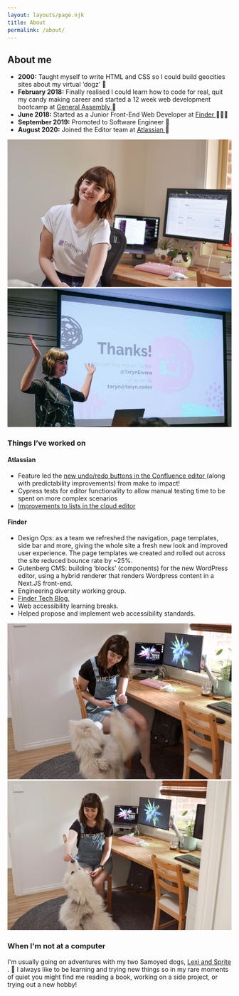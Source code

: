 ```yaml
---
layout: layouts/page.njk
title: About
permalink: /about/
---
```

<section>
        <h2>About me</h2>
        <ul className={utilStyles.listStandard}>
          <li>
            <strong>2000:</strong> Taught myself to write HTML and CSS so I
            could build geocities sites about my virtual ‘dogz’ 🐶
          </li>
          <li>
            <strong>February 2018:</strong> Finally realised I could learn how
            to code for real, quit my candy making career and started a 12 week
            web development bootcamp at
            <a
              className={utilStyles.linkFeature}
              href="https://generalassemb.ly/"
            >
              General Assembly
            </a>
            🍬
          </li>
          <li>
            <strong>June 2018:</strong> Started as a Junior Front-End Web
            Developer at
            <a
              className={utilStyles.linkFeature}
              href="https://www.finder.com.au/"
            >
              Finder
            </a>
            👩🏻‍💻
          </li>
          <li>
            <strong>September 2019:</strong> Promoted to Software Engineer 🎉
          </li>
          <li>
            <strong>August 2020:</strong> Joined the Editor team at
            <a
              className={utilStyles.linkFeature}
              href="https://www.atlassian.com/"
            >
              Atlassian
            </a>
            🥳
          </li>
        </ul>
      </section>
      <section class="aboutImageWrapper">
        <img
          src="/images/taryndesk.jpg"
          alt="Taryn sitting in her home office"
          class="imageHalf"
        />
        <img
          src="/images/speaking-thanks.jpg"
          alt="Taryn speaking at SydCSS"
          class="imageHalf"
        />
      </section>
      <section>
        <h3 className={utilStyles.h3}>Things I’ve worked on</h3>
        <h4>Atlassian</h4>
        <ul className={utilStyles.listStandard}>
          <li>
            Feature led the
            <a href="https://community.atlassian.com/t5/Confluence-articles/New-Undo-Redo-buttons-in-the-Confluence-editor/ba-p/1735895"> 
              new undo/redo buttons in the Confluence editor
            </a>
            (along with predictability improvements) from make to impact!
          </li>
          <li>
            Cypress tests for editor functionality to allow manual testing time
            to be spent on more complex scenarios
          </li>
          <li>
            <a href="https://community.atlassian.com/t5/Confluence-Cloud-articles/Solving-WTF-moments-in-Confluence-Improvements-to-lists-have/ba-p/1601228">
              Improvements to lists in the cloud editor
            </a>
          </li>
        </ul>
        <h4>Finder</h4>
        <ul className={utilStyles.listStandard}>
          <li>
            Design Ops: as a team we refreshed the navigation, page templates,
            side bar and more, giving the whole site a fresh new look and
            improved user experience. The page templates we created and rolled
            out across the site reduced bounce rate by ~25%.
          </li>
          <li>
            Gutenberg CMS: building ‘blocks’ (components) for the new WordPress
            editor, using a hybrid renderer that renders Wordpress content in a
            Next.JS front-end.
          </li>
          <li>
            Engineering diversity working group.
          </li>
          <li>
            <a
              className={utilStyles.linkFeature}
              href="https://medium.com/finder-tech"
            >
              Finder Tech Blog.
            </a>
          </li>
          <li>
            Web accessibility learning breaks.
          </li>
          <li>
            Helped propose and implement web accessibility standards.
          </li>
        </ul>
      </section>
      <section class="aboutImageWrapper">
        <img
          src="/images/taryn-lexi-desk1.jpg"
          alt="Taryn at her desk with her big fluffy dog begging for treats"
          class="imageHalf"
        />
        <img
          src="/images/taryn-lexi-desk2.jpg"
          alt="Taryn at her desk giving her big fluffy dog a treat"
          class="imageHalf"
        />
      </section>
      <section>
        <h3 className={utilStyles.h3}>When I'm not at a computer</h3>
        <p>
          I'm usually going on adventures with my two Samoyed dogs,
          <a
            className={utilStyles.linkFeature}
            href="https://www.instagram.com/lexiandsprite/"
          >
            Lexi and Sprite
          </a>. 🐶 I always like to be learning and trying new things so in my rare moments of quiet you might find me reading a book, working on a side project, or trying out a new hobby!
        </p>
      </section>
